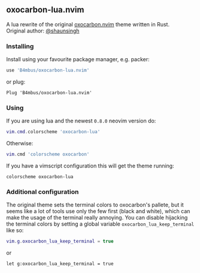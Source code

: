 ## oxocarbon-lua.nvim

A lua rewrite of the original [oxocarbon.nvim](https://github.com/shaunsingh/oxocarbon.nvim) theme written in Rust.  
Original author: [@shaunsingh](https://github.com/shaunsingh)

### Installing

Install using your favourite package manager, e.g. packer:
```lua
use 'B4mbus/oxocarbon-lua.nvim'
```
or plug:
```vim
Plug 'B4mbus/oxocarbon-lua.nvim'
```

### Using

If you are using lua and the newest `0.8.0` neovim version do:
```lua
vim.cmd.colorscheme 'oxocarbon-lua'
```
Otherwise:
```lua
vim.cmd 'colorscheme oxocarbon'
```

If you have a vimscript configuration this will get the theme running:
```vim
colorscheme oxocarbon-lua
```

### Additional configuration

The original theme sets the terminal colors to oxocarbon's pallete, but it seems like a lot of tools use only the few first (black and white), which can make the usage of the terminal really annoying.
You can disable hijacking the terminal colors by setting a global variable `oxocarbon_lua_keep_terminal` like so:
```lua
vim.g.oxocarbon_lua_keep_terminal = true
```
or
```vim
let g:oxocarbon_lua_keep_terminal = true
```
